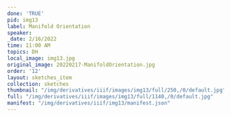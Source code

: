 ```yaml
---
done: 'TRUE'
pid: img13
label: Manifold Orientation
speaker:
_date: 2/16/2022
time: 11:00 AM
topics: DH
local_image: img13.jpg
original_image: 20220217-ManifoldOrientation.jpg
order: '12'
layout: sketches_item
collection: sketches
thumbnail: "/img/derivatives/iiif/images/img13/full/250,/0/default.jpg"
full: "/img/derivatives/iiif/images/img13/full/1140,/0/default.jpg"
manifest: "/img/derivatives/iiif/img13/manifest.json"
---
```

